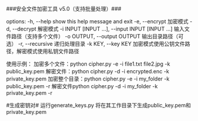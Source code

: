 ###安全文件加密工具 v5.0（支持批量处理）###

options:
  -h, --help            show this help message and exit
  -e, --encrypt         加密模式
  -d, --decrypt         解密模式
  -i INPUT [INPUT ...], --input INPUT [INPUT ...]
                        输入文件路径（支持多个文件）
  -o OUTPUT, --output OUTPUT
                        输出目录路径（可选）
  -r, --recursive       递归处理目录
  -k KEY, --key KEY     加密模式使用公钥文件路径，解密模式使用私钥文件路径

使用示例： 加密多个文件：python cipher.py -e -i file1.txt file2.jpg -k public_key.pem 解密文件：python cipher.py -d -i encrypted.enc -k
private_key.pem
           加密整个目录：python cipher.py -e -i my_folder -k public_key.pem -r 解密文件python cipher.py -d -i my_folder -k private_key.pem -r

#生成密钥对#
运行generate_keys.py  将在其工作目录下生成public_key.pem和private_key.pem
